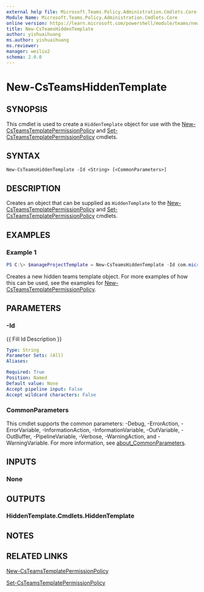 ```yaml
---
external help file: Microsoft.Teams.Policy.Administration.Cmdlets.Core.dll-Help.xml
Module Name: Microsoft.Teams.Policy.Administration.Cmdlets.Core
online version: https://learn.microsoft.com/powershell/module/teams/new-csteamshiddentemplate
title: New-CsTeamsHiddenTemplate
author: yishuaihuang
ms.author: yishuaihuang
ms.reviewer: 
manager: weiliu2
schema: 2.0.0
---
```


# New-CsTeamsHiddenTemplate

## SYNOPSIS
This cmdlet is used to create a `HiddenTemplate` object for use with the [New-CsTeamsTemplatePermissionPolicy](New-CsTeamsTemplatePermissionPolicy.md) and [Set-CsTeamsTemplatePermissionPolicy](Set-CsTeamsTemplatePermissionPolicy.md) cmdlets.

## SYNTAX

```
New-CsTeamsHiddenTemplate -Id <String> [<CommonParameters>]
```

## DESCRIPTION
Creates an object that can be supplied as `HiddenTemplate` to the [New-CsTeamsTemplatePermissionPolicy](New-CsTeamsTemplatePermissionPolicy.md) and [Set-CsTeamsTemplatePermissionPolicy](Set-CsTeamsTemplatePermissionPolicy.md) cmdlets.

## EXAMPLES

### Example 1
```powershell
PS C:\> $manageProjectTemplate = New-CsTeamsHiddenTemplate -Id com.microsoft.teams.template.ManageAProject
```

Creates a new hidden teams template object. For more examples of how this can be used, see the examples for [New-CsTeamsTemplatePermissionPolicy](New-CsTeamsTemplatePermissionPolicy.md).


## PARAMETERS

### -Id
{{ Fill Id Description }}

```yaml
Type: String
Parameter Sets: (All)
Aliases:

Required: True
Position: Named
Default value: None
Accept pipeline input: False
Accept wildcard characters: False
```

### CommonParameters
This cmdlet supports the common parameters: -Debug, -ErrorAction, -ErrorVariable, -InformationAction, -InformationVariable, -OutVariable, -OutBuffer, -PipelineVariable, -Verbose, -WarningAction, and -WarningVariable. For more information, see [about_CommonParameters](http://go.microsoft.com/fwlink/?LinkID=113216).

## INPUTS

### None

## OUTPUTS

### HiddenTemplate.Cmdlets.HiddenTemplate

## NOTES

## RELATED LINKS
[New-CsTeamsTemplatePermissionPolicy](New-CsTeamsTemplatePermissionPolicy.md)

[Set-CsTeamsTemplatePermissionPolicy](Set-CsTeamsTemplatePermissionPolicy.md)
